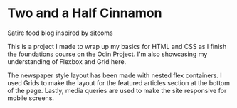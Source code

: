 # Two and a Half Cinnamon
Satire food blog inspired by sitcoms

This is a project I made to wrap up my basics for HTML and CSS as I finish the foundations course on the Odin Project. I'm also showcasing my understanding of Flexbox and Grid here.

The newspaper style layout has been made with nested flex containers. I used Grids to make the layout for the featured articles section at the bottom of the page. Lastly, media queries are used to make the site responsive for mobile screens.

